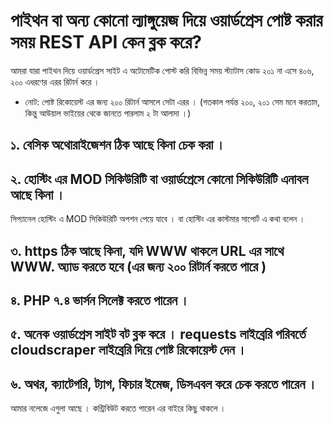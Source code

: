 # পাইথন বা অন্য কোনো ল্যাঙ্গুয়েজ দিয়ে ওয়ার্ডপ্রেস পোষ্ট করার সময়  REST API কেন ব্লক করে?
আমরা যারা পাইথন দিয়ে ওয়ার্ডপ্রেস সাইট এ অটোমেটিক পোস্ট করি বিভিন্ন সময় স্ট্যাটাস কোড ২০১ না এসে ৪০৬, ২০০ এধরণের এরর রিটার্ন করে ।
- নোট: পোষ্ট রিকোয়েস্ট এর জন্য ২০০ রিটার্ন আসলে সেটা এরর । (গতকাল পর্যন্ত ২০০, ২০১ সেম মনে করতাম, কিন্তু আউয়াল ভাইয়ের থেকে জানতে পারলাম ২ টা আলাদা ।)
## ১. বেসিক অথোরাইজেশন ঠিক আছে কিনা চেক করা ।
## ২. হোস্টিং এর MOD সিকিউরিটি বা ওয়ার্ডপ্রেসে কোনো সিকিউরিটি এনাবল আছে কিনা । 
সিপ্যানেল হোস্টিং এ MOD সিকিউরিটি অপশন পেয়ে যাবে । বা হোস্টিং এর কাস্টমার সাপোর্ট এ কথা বলেন ।
## ৩. https ঠিক আছে কিনা, যদি WWW থাকলে URL এর সাথে WWW. অ্যাড করতে হবে (এর জন্য ২০০ রিটার্ন করতে পারে )
## ৪. PHP ৭.৪ ভার্সন সিলেক্ট করতে পারেন ।
## ৫. অনেক ওয়ার্ডপ্রেস সাইট বট ব্লক করে । requests লাইব্রেরি পরিবর্তে cloudscraper লাইব্রেরি দিয়ে পোষ্ট রিকোয়েস্ট দেন ।
## ৬. অথর, ক্যাটেগরি, ট্যাগ, ফিচার ইমেজ, ডিসএবল করে চেক করতে পারেন ।

আমার নলেজে এগুলা আছে । কন্ট্রিবিউট করতে পারেন এর বাইরে কিছু থাকলে ।
